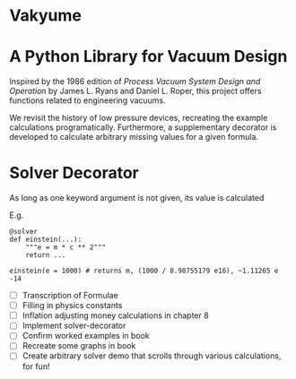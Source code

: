 # Vakyume
# A Python Library for Vacuum Design

Inspired by the 1986 edition of *Process Vacuum System Design and Operation* by James L. Ryans and Daniel L. Roper, this project offers functions related to engineering vacuums. 

We revisit the history of low pressure devices, recreating the example calculations programatically. Furthermore, a supplementary decorator is developed to calculate arbitrary missing values for a given formula. 

# Solver Decorator

As long as one keyword argument is not given, its value is calculated

E.g. 
```
@solver
def einstein(...):
	"""e = m * c ** 2"""
	return ...

einstein(e = 1000) # returns m, (1000 / 8.98755179 e16), ~1.11265 e -14
```


-[ ] Transcription of Formulae
-[ ] Filling in physics constants
-[ ] Inflation adjusting money calculations in chapter 8
-[ ] Implement solver-decorator
-[ ] Confirm worked examples in book
-[ ] Recreate some graphs in book
-[ ] Create arbitrary solver demo that scrolls through various calculations, for fun!
